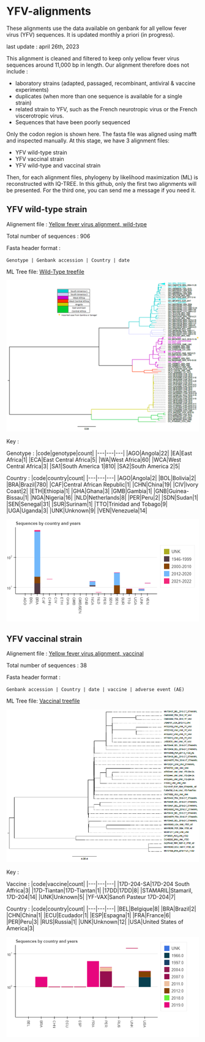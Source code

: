 # YFV-alignments
These alignments use the data available on genbank for all yellow fever virus (YFV) sequences. It is updated monthly a priori (in progress).

last update : april 26th, 2023

This alignment is cleaned and filtered to keep only yellow fever virus sequences around 11,000 bp in length. Our alignment therefore does not include :
* laboratory strains (adapted, passaged, recombinant, antiviral & vaccine experiments)
* duplicates (when more than one sequence is available for a single strain)
* related strain to YFV, such as the French neurotropic virus or the French viscerotropic virus.
* Sequences that have been poorly sequenced

Only the codon region is shown here. The fasta file was aligned using mafft and inspected manually. At this stage, we have 3 alignment files:
* YFV wild-type strain
* YFV vaccinal strain
* YFV wild-type and vaccinal strain

Then, for each alignment files, phylogeny by likelihood maximization (ML) is reconstructed with IQ-TREE. In this github, only the first two alignments will be presented. For the third one, you can send me a message if you need it.

## YFV wild-type strain
Alignement file : [Yellow fever virus alignment, wild-type](https://github.com/Snseli/YFV-alignments/blob/main/Yellow%20fever%20alignements/YFV-WildType-alignements.fasta)

Total number of sequences : 906

Fasta header format : 

`Genotype | Genbank accession | Country | date`

ML Tree file: [Wild-Type treefile](https://github.com/Snseli/YFV-alignments/blob/main/yellow%20fever%20WT%20treefile/YFV-WildType-alignements.fasta.treefile)

![image](https://github.com/Snseli/YFV-alignments/blob/main/PNG/YFV-WildType-treefile.png)


Key :

Genotype :
|code|genotype|count|
|---|---|---|
|AGO|Angola|22|
|EA|East Africa|1|
|ECA|East Central Africa|5|
|WA|West Africa|60|
|WCA|West Central Africa|3|
|SA1|South America 1|810|
|SA2|South America 2|5|

Country :
|code|country|count|
|---|---|---|
|AGO|Angola|2|
|BOL|Bolivia|2|
|BRA|Brazil|780|
|CAF|Central African Republic|1|
|CHN|China|19|
|CIV|Ivory Coast|2|
|ETH|Ethiopia|1|
|GHA|Ghana|3|
|GMB|Gambia|1|
|GNB|Guinea-Bissau|1|
|NGA|Nigeria|16|
|NLD|Netherlands|8|
|PER|Peru|2|
|SDN|Sudan|1|
|SEN|Senegal|31|
|SUR|Surinam|1|
|TTO|Trinidad and Tobago|9|
|UGA|Uganda|3|
|UNK|Unknown|9|
|VEN|Venezuela|14|

![image](https://github.com/Snseli/YFV-alignments/blob/main/PNG/YFV-WildType-country_years_log.PNG)


## YFV vaccinal strain
Alignement file : [Yellow fever virus alignment, vaccinal](https://github.com/Snseli/YFV-alignments/blob/main/Yellow%20fever%20alignements/YFV-Vaccine-alignments.fasta)

Total number of sequences : 38

Fasta header format : 

`Genbank accession | Country | date | vaccine | adverse event (AE)`

ML Tree file: [Vaccinal treefile](https://github.com/Snseli/YFV-alignments/blob/main/yellow%20fever%20vaccine%20treefile/YFV-Vaccine-alignments.fasta.treefile)

![image](https://github.com/Snseli/YFV-alignments/blob/main/PNG/YFV-vaccine-treefile.PNG)


Key :

Vaccine :
|code|vaccine|count|
|---|---|---|
|17D-204-SA|17D-204 South Affrica|3|
|17D-Tiantan|17D-Tiantan|1|
|17DD|17DD|8|
|STAMARIL|Stamaril, 17D-204|14|
|UNK|Unknown|5|
|YF-VAX|Sanofi Pasteur 17D-204|7|

Country :
|code|country|count|
|---|---|---|
|BEL|Belgique|8|
|BRA|Brazil|2|
|CHN|China|1|
|ECU|Ecudador|1|
|ESP|Espagna|1|
|FRA|France|6|
|PER|Peru|3|
|RUS|Russia|1|
|UNK|Unknown|12|
|USA|United States of America|3|

![image](https://github.com/Snseli/YFV-alignments/blob/main/PNG/YFV-vaccine-country_years_log.PNG)

